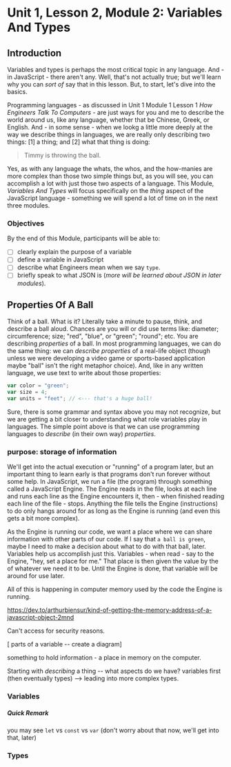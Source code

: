 # Unit 1, Lesson 2, Module 2: Variables And Types

## Introduction 

Variables and types is perhaps the most critical topic in any language. And - in JavaScript - there aren't any. Well, that's not actually true; but we'll learn why you can _sort of_ say that in this lesson. But, to start, let's dive into the basics. 

Programming languages - as discussed in Unit 1 Module 1 Lesson 1 _How Engineers Talk To Computers_ - are just ways for you and me to describe the world around us, like any language, whether that be Chinese, Greek, or English. And - in some sense - when we lookg a little more deeply at the way we describe things in languages, we are really only describing two things: [1] a thing; and [2] what that thing is doing: 

> Timmy is throwing the ball.

Yes, as with any language the whats, the whos, and the how-manies are more complex than those two simple things but, as you will see, you can accomplish a lot with just those two aspects of a language. This Module, _Variables And Types_ will focus specifically on the _thing_ aspect of the JavaScript language - something we will spend a lot of time on in the next three modules.

### Objectives

By the end of this Module, participants will be able to:

- [ ] clearly explain the purpose of a variable
- [ ] define a variable in JavaScript
- [ ] describe what Engineers mean when we say `type`.
- [ ] briefly speak to what JSON is (_more will be learned about JSON in later modules_).

## Properties Of A Ball

Think of a ball. What is it? Literally take a minute to pause, think, and describe a ball aloud. Chances are you will or did use terms like: diameter; circumference; size; "red", "blue", or "green"; "round"; etc. You are describing _properties_ of a ball. In most programming languages, we can do the same thing: we can _describe properties_ of a real-life object (though unless we were developing a video game or sports-based application maybe "ball" isn't the right metaphor choice). And, like in any written language, we use text to write about those properties:

```javascript
var color = "green";
var size = 4;
var units = "feet"; // <--- that's a huge ball!
```

Sure, there is some grammar and syntax above you may not recognize, but we are getting a bit closer to understanding what role variables play in languages. The simple point above is that we can use programming languages to _describe_ (in their own way) _properties_.

### purpose: storage of information

We'll get into the actual execution or "running" of a program later, but an important thing to learn early is that programs don't run forever without some help. In JavaScript, we run a file (the program) through something called a JavaScript Engine. The Engine reads in the file, looks at each line and runs each line as the Engine encounters it, then - when finished reading each line of the file - stops. Anything the file tells the Engine (instructions) to do only hangs around for as long as the Engine is running (and even this gets a bit more complex).

As the Engine is running our code, we want a place where we can share information with other parts of our code. If I say that `a ball is green`, maybe I need to make a decision about what to do with that ball, later. Variables help us accomplish just this. Variables - when read - say to the Engine, "hey, set a place for me." That place is then given the value by the of whatever we need it to be. Until the Engine is done, that variable will be around for use later.

All of this is happening in computer memory used by the code the Engine is running. 

https://dev.to/arthurbiensur/kind-of-getting-the-memory-address-of-a-javascript-object-2mnd

Can't access for security reasons.

[ parts of a variable -- create a diagram]


something to hold information - a place in memory on the computer.

Starting with _describing_ a thing -- what aspects do we have? variables first (then eventually types) --> leading into more complex types.

### Variables

#### 

##### Quick Remark 

you may see `let` vs `const` vs `var` (don't worry about that now, we'll get into that, later)

### Types
